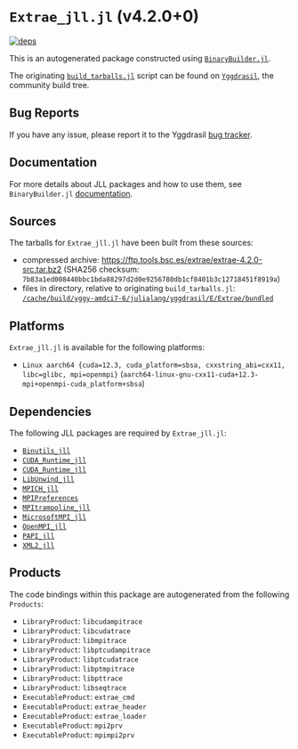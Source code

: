 # `Extrae_jll.jl` (v4.2.0+0)

[![deps](https://juliahub.com/docs/Extrae_jll/deps.svg)](https://juliahub.com/ui/Packages/General/Extrae_jll/)

This is an autogenerated package constructed using [`BinaryBuilder.jl`](https://github.com/JuliaPackaging/BinaryBuilder.jl).

The originating [`build_tarballs.jl`](https://github.com/JuliaPackaging/Yggdrasil/blob/92d8c2350417b0f35727c0ac19a531d128b2c524/E/Extrae/build_tarballs.jl) script can be found on [`Yggdrasil`](https://github.com/JuliaPackaging/Yggdrasil/), the community build tree.

## Bug Reports

If you have any issue, please report it to the Yggdrasil [bug tracker](https://github.com/JuliaPackaging/Yggdrasil/issues).

## Documentation

For more details about JLL packages and how to use them, see `BinaryBuilder.jl` [documentation](https://docs.binarybuilder.org/stable/jll/).

## Sources

The tarballs for `Extrae_jll.jl` have been built from these sources:

* compressed archive: https://ftp.tools.bsc.es/extrae/extrae-4.2.0-src.tar.bz2 (SHA256 checksum: `7b83a1ed008440bbc1bda88297d2d0e9256780db1cf8401b3c12718451f8919a`)
* files in directory, relative to originating `build_tarballs.jl`: [`/cache/build/yggy-amdci7-6/julialang/yggdrasil/E/Extrae/bundled`](https://github.com/JuliaPackaging/Yggdrasil/tree/92d8c2350417b0f35727c0ac19a531d128b2c524/E/Extrae/bundled)

## Platforms

`Extrae_jll.jl` is available for the following platforms:

* `Linux aarch64 {cuda=12.3, cuda_platform=sbsa, cxxstring_abi=cxx11, libc=glibc, mpi=openmpi}` (`aarch64-linux-gnu-cxx11-cuda+12.3-mpi+openmpi-cuda_platform+sbsa`)

## Dependencies

The following JLL packages are required by `Extrae_jll.jl`:

* [`Binutils_jll`](https://github.com/JuliaBinaryWrappers/Binutils_jll.jl)
* [`CUDA_Runtime_jll`](https://github.com/JuliaBinaryWrappers/CUDA_Runtime_jll.jl)
* [`CUDA_Runtime_jll`](https://github.com/JuliaBinaryWrappers/CUDA_Runtime_jll.jl)
* [`LibUnwind_jll`](https://github.com/JuliaBinaryWrappers/LibUnwind_jll.jl)
* [`MPICH_jll`](https://github.com/JuliaBinaryWrappers/MPICH_jll.jl)
* [`MPIPreferences`](https://github.com/JuliaBinaryWrappers/MPIPreferences.jl)
* [`MPItrampoline_jll`](https://github.com/JuliaBinaryWrappers/MPItrampoline_jll.jl)
* [`MicrosoftMPI_jll`](https://github.com/JuliaBinaryWrappers/MicrosoftMPI_jll.jl)
* [`OpenMPI_jll`](https://github.com/JuliaBinaryWrappers/OpenMPI_jll.jl)
* [`PAPI_jll`](https://github.com/JuliaBinaryWrappers/PAPI_jll.jl)
* [`XML2_jll`](https://github.com/JuliaBinaryWrappers/XML2_jll.jl)

## Products

The code bindings within this package are autogenerated from the following `Products`:

* `LibraryProduct`: `libcudampitrace`
* `LibraryProduct`: `libcudatrace`
* `LibraryProduct`: `libmpitrace`
* `LibraryProduct`: `libptcudampitrace`
* `LibraryProduct`: `libptcudatrace`
* `LibraryProduct`: `libptmpitrace`
* `LibraryProduct`: `libpttrace`
* `LibraryProduct`: `libseqtrace`
* `ExecutableProduct`: `extrae_cmd`
* `ExecutableProduct`: `extrae_header`
* `ExecutableProduct`: `extrae_loader`
* `ExecutableProduct`: `mpi2prv`
* `ExecutableProduct`: `mpimpi2prv`
